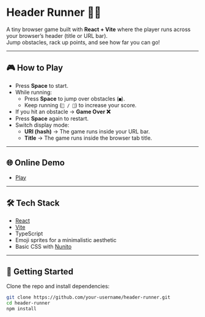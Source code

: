 # Header Runner 🏃🚶

A tiny browser game built with **React + Vite** where the player runs across your browser’s header (title or URL bar).  
Jump obstacles, rack up points, and see how far you can go!

---

## 🎮 How to Play

- Press **Space** to start.
- While running:
  - Press **Space** to jump over obstacles (`■`).
  - Keep running (`🚶 / 🏃`) to increase your score.
- If you hit an obstacle → **Game Over ❌**
- Press **Space** again to restart.
- Switch display mode:
  - **URI (hash)** → The game runs inside your URL bar.
  - **Title** → The game runs inside the browser tab title.

---

## 🌐 Online Demo

- [Play](https://run.intorandom.com)

---

## 🛠️ Tech Stack

- [React](https://react.dev/)
- [Vite](https://vitejs.dev/)
- TypeScript
- Emoji sprites for a minimalistic aesthetic
- Basic CSS with [Nunito](https://fonts.google.com/specimen/Nunito)

---

## 🚀 Getting Started

Clone the repo and install dependencies:

```bash
git clone https://github.com/your-username/header-runner.git
cd header-runner
npm install
```

